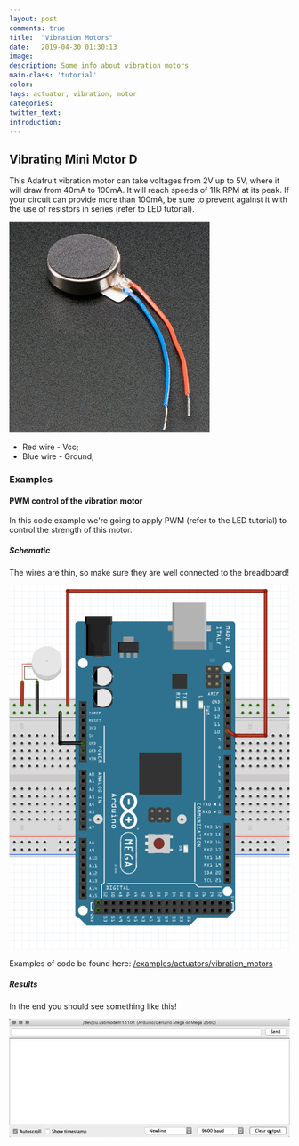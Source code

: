 ```yaml
---
layout: post
comments: true
title:  "Vibration Motors"
date:   2019-04-30 01:30:13
image: 
description: Some info about vibration motors
main-class: 'tutorial'
color:
tags: actuator, vibration, motor
categories:
twitter_text:
introduction:
---
```


## Vibrating Mini Motor D

This Adafruit vibration motor can take voltages from 2V up to 5V, where it will draw from 40mA to 100mA. It will reach speeds of 11k RPM at its peak.  If your circuit can provide more than 100mA, be sure to prevent against it with the use of resistors in series (refer to LED tutorial).

![](/assets/img/posts/vibration_1.png)

* Red wire - Vcc;
* Blue wire - Ground;

### Examples

#### PWM control of the vibration motor
In this code example we're going to apply PWM (refer to the LED tutorial) to control the strength of this motor.

##### Schematic

The wires are thin, so make sure they are well connected to the breadboard!

![](/assets/img/posts/vibration_2.png)

Examples of code be found here: 
<a href="https://github.com/datacentricdesign/wheelchair-design-platform/tree/master/examples/actuators/vibration_motors" target="_blank">/examples/actuators/vibration_motors</a>

##### Results

In the end you should see something like this!

![](/assets/img/posts/vibration_1.gif)
